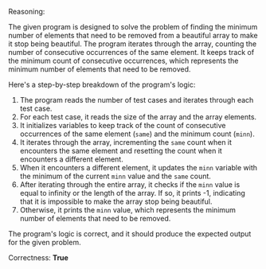 Reasoning:

The given program is designed to solve the problem of finding the minimum number of elements that need to be removed from a beautiful array to make it stop being beautiful. The program iterates through the array, counting the number of consecutive occurrences of the same element. It keeps track of the minimum count of consecutive occurrences, which represents the minimum number of elements that need to be removed.

Here's a step-by-step breakdown of the program's logic:

1. The program reads the number of test cases and iterates through each test case.
2. For each test case, it reads the size of the array and the array elements.
3. It initializes variables to keep track of the count of consecutive occurrences of the same element (`same`) and the minimum count (`minn`).
4. It iterates through the array, incrementing the `same` count when it encounters the same element and resetting the count when it encounters a different element.
5. When it encounters a different element, it updates the `minn` variable with the minimum of the current `minn` value and the `same` count.
6. After iterating through the entire array, it checks if the `minn` value is equal to infinity or the length of the array. If so, it prints -1, indicating that it is impossible to make the array stop being beautiful.
7. Otherwise, it prints the `minn` value, which represents the minimum number of elements that need to be removed.

The program's logic is correct, and it should produce the expected output for the given problem.

Correctness: **True**
